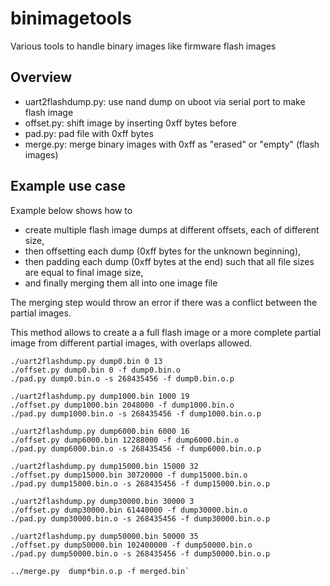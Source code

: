 # binimagetools
Various tools to handle binary images like firmware flash images

## Overview 

- uart2flashdump.py: use nand dump on uboot via serial port to make flash image
- offset.py: shift image by inserting 0xff bytes before
- pad.py: pad file with 0xff bytes
- merge.py: merge binary images with 0xff as "erased" or "empty" (flash images)

## Example use case

Example below shows how to 
- create multiple flash image dumps at different offsets, each of different size, 
- then offsetting each dump (0xff bytes for the unknown beginning), 
- then padding each dump (0xff bytes at the end) such that all file sizes are equal to final image size, 
- and finally merging them all into one image file

The merging step would throw an error if there was a conflict between the partial images. 

This method allows to create a a full flash image or a more complete partial image from different partial images, with overlaps allowed. 

```
./uart2flashdump.py dump0.bin 0 13
./offset.py dump0.bin 0 -f dump0.bin.o
./pad.py dump0.bin.o -s 268435456 -f dump0.bin.o.p

./uart2flashdump.py dump1000.bin 1000 19
./offset.py dump1000.bin 2048000 -f dump1000.bin.o
./pad.py dump1000.bin.o -s 268435456 -f dump1000.bin.o.p

./uart2flashdump.py dump6000.bin 6000 16
./offset.py dump6000.bin 12288000 -f dump6000.bin.o
./pad.py dump6000.bin.o -s 268435456 -f dump6000.bin.o.p

./uart2flashdump.py dump15000.bin 15000 32
./offset.py dump15000.bin 30720000 -f dump15000.bin.o
./pad.py dump15000.bin.o -s 268435456 -f dump15000.bin.o.p

./uart2flashdump.py dump30000.bin 30000 3
./offset.py dump30000.bin 61440000 -f dump30000.bin.o
./pad.py dump30000.bin.o -s 268435456 -f dump30000.bin.o.p

./uart2flashdump.py dump50000.bin 50000 35
./offset.py dump50000.bin 102400000 -f dump50000.bin.o
./pad.py dump50000.bin.o -s 268435456 -f dump50000.bin.o.p

../merge.py  dump*bin.o.p -f merged.bin`
```

